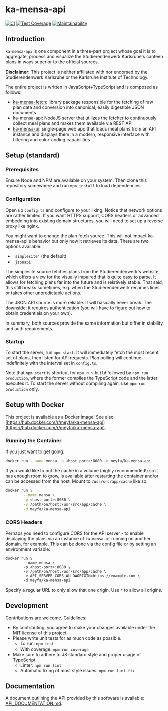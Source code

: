 # ka-mensa-api

[![CI](https://github.com/meyfa/ka-mensa-api/actions/workflows/main.yml/badge.svg)](https://github.com/meyfa/ka-mensa-api/actions/workflows/main.yml)
[![Test Coverage](https://api.codeclimate.com/v1/badges/9b1f9ce6f3bec49c26a1/test_coverage)](https://codeclimate.com/github/meyfa/ka-mensa-api/test_coverage)
[![Maintainability](https://api.codeclimate.com/v1/badges/9b1f9ce6f3bec49c26a1/maintainability)](https://codeclimate.com/github/meyfa/ka-mensa-api/maintainability)


## Introduction

`ka-mensa-api` is one component in a three-part project whose goal it is to
aggregate, process and visualize the Studierendenwerk Karlsruhe's canteen plans
in ways superior to the official sources.

**Disclaimer:** This project is neither affiliated with nor endorsed by the
Studierendenwerk Karlsruhe or the Karlsruhe Institute of Technology.

The entire project is written in JavaScript+TypeScript and is composed as follows:

- [ka-mensa-fetch](https://github.com/meyfa/ka-mensa-fetch): library package
    responsible for the fetching of raw plan data and conversion into canonical,
    easily digestible JSON documents
- [ka-mensa-api](https://github.com/meyfa/ka-mensa-api): NodeJS server that
    utilizes the fetcher to continuously collect meal plans and makes them
    available via REST API
- [ka-mensa-ui](https://github.com/meyfa/ka-mensa-ui): single-page web app
    that loads meal plans from an API instance and displays them in a modern,
    responsive interface with filtering and color-coding capabilities


## Setup (standard)

### Prerequisites

Ensure Node and NPM are available on your system. Then clone this repository
somewhere and run `npm install` to load dependencies.

### Configuration

Open up `config.ts` and configure to your liking. Notice that network options
are rather limited. If you want HTTPS support, CORS headers or advanced
embedding into existing domain structures, you will need to set up a reverse
proxy like nginx.

You might want to change the plan fetch source. This will not impact
ka-mensa-api's behavior but only how it retrieves its data.
There are two options available:

- `'simplesite'` (the default)
- `'jsonapi'`

The simplesite source fetches plans from the Studierendenwerk's website, which
offers a view for the visually impaired that is quite easy to parse. It allows
for fetching plans far into the future and is relatively stable. That said, this
still breaks sometimes, e.g. when the Studierendenwerk renames lines or takes
other unpredictable actions.

The JSON API source is more reliable. It will basically never break. The
downside: it requires authentication (you will have to figure out how to obtain
credentials on your own).

In summary, both sources provide the same information but differ in stability
and auth requirements.

### Startup

To start the server, run `npm start`. It will immediately fetch the most recent
set of plans, then listen for API requests. Plan polling will continue
indefinitely with the interval set in `config.ts`.

Note that `npm start` is shortcut for `npm run build` followed by `npm run production`,
where the former compiles the TypeScript code and the latter executes it.
To start the server without compiling again, use `npm run production` only.


## Setup with Docker

This project is available as a Docker image! See also [https://hub.docker.com/r/meyfa/ka-mensa-api](https://hub.docker.com/r/meyfa/ka-mensa-api).

### Running the Container

If you just want to get going:

```sh
docker run --name mensa -p <host-port>:8080 -d meyfa/ka-mensa-api
```

If you would like to put the cache in a volume (highly recommended!) so it has
enough room to grow, is available after restarting the container and/or can be
accessed from the host: Mount to `/usr/src/app/cache` like so:

```sh
docker run \
        --name mensa \
        -p <host-port>:8080 \
        -v /path/on/host:/usr/src/app/cache \
        -d meyfa/ka-mensa-api
```

### CORS Headers

Perhaps you need to configure CORS for the API server - to enable displaying
the plans via an instance of `ka-mensa-ui` running on another domain, for
example. This can be done via the config file or by setting an environment
variable:

```
docker run \
        --name mensa \
        -p <host-port>:8080 \
        -v /path/on/host:/usr/src/app/cache \
        -e API_SERVER_CORS_ALLOWORIGIN=https://example.com \
        -d meyfa/ka-mensa-api
```

Specify a regular URL to only allow that one origin. Use `*` to allow all
origins.


## Development

Contributions are welcome. Guidelines:

- By contributing, you agree to make your changes available under the MIT
    license of this project.
- Please write unit tests for as much code as possible.
    * To run: `npm test`
    * With coverage: `npm run coverage`
- Make sure to adhere to JS standard style and proper usage of TypeScript.
    * Linter: `npm run lint`
    * Automatic fixing of most style issues: `npm run lint-fix`


## Documentation

A document outlining the API provided by this software is available:
[API_DOCUMENTATION.md](https://github.com/meyfa/ka-mensa-api/blob/master/API_DOCUMENTATION.md).
